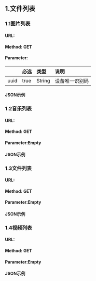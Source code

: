 ## 1.文件列表

### 1.1图片列表

#### URL:

#### Method: GET

#### Parameter:

|  | 必选 | 类型 | 说明 |
| :--- | :--- | :--- | :--- |
| uuid | true | String | 设备唯一识别码 |

#### JSON示例

### 1.2音乐列表

#### URL:

#### Method: GET

#### Parameter:Empty

#### JSON示例

### 1.3文件列表

#### URL:

#### Method: GET

#### Parameter:Empty

#### JSON示例

### 1.4视频列表

#### URL:

#### Method: GET

#### Parameter:Empty

#### JSON示例



